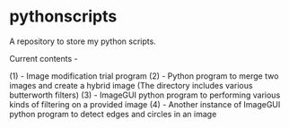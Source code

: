 # pythonscripts
A repository to store my python scripts.

Current contents - 

(1) - Image modification trial program
(2) - Python program to merge two images and create a hybrid image (The directory includes various butterworth filters)
(3) - ImageGUI python program to performing various kinds of filtering on a provided image
(4) - Another instance of ImageGUI python program to detect edges and circles in an image 
